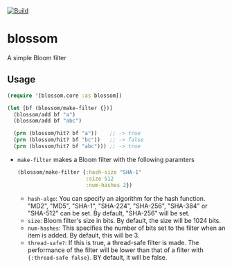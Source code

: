 [![Build](https://github.com/yito88/blossom/workflows/main/badge.svg)](https://github.com/yito88/blossom/actions)

# blossom
A simple Bloom filter

## Usage

```clojure
(require '[blossom.core :as blossom])

(let [bf (blossom/make-filter {})]
  (blossom/add bf "a")
  (blossom/add bf "abc")

  (prn (blossom/hit? bf "a"))    ;; -> true
  (prn (blossom/hit? bf "bc"))   ;; -> false
  (prn (blossom/hit? bf "abc"))) ;; -> true
```

- `make-filter` makes a Bloom filter with the following paramters
  ```clojure
  (blossom/make-filter {:hash-size "SHA-1"
                        :size 512
                        :num-hashes 2})
  ```
  - `hash-algo`: You can specify an algorithm for the hash function. "MD2", "MD5", "SHA-1", "SHA-224", "SHA-256", "SHA-384" or "SHA-512" can be set. By default, "SHA-256" will be set.
  - `size`: Bloom filter's size in bits. By default, the size will be 1024 bits.
  - `num-hashes`: This specifies the number of bits set to the filter when an item is added. By default, this will be 3.
  - `thread-safe?`: If this is true, a thread-safe filter is made. The performance of the filter will be lower than that of a filter with `{:thread-safe false}`. BY default, it will be false.
